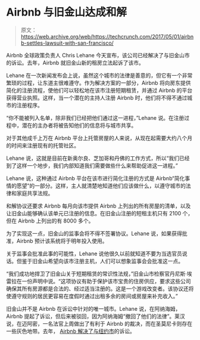 # Airbnb 与旧金山达成和解 

> 原文：<https://web.archive.org/web/https://techcrunch.com/2017/05/01/airbnb-settles-lawsuit-with-san-francisco/>

Airbnb 全球政策负责人 Chris Lehane 今天宣布，该公司已经解决了与旧金山市的诉讼。去年，Airbnb 就旧金山新的租房立法起诉了该市。

Lehane 在一次新闻发布会上说，虽然这个城市的法律是善意的，但它有一个非常繁琐的过程，让东道主很难遵守。作为解决方案的一部分，Airbnb 将向房东提供简化的注册流程，使他们可以轻松地在该市注册短期租赁，并通过 Airbnb 的平台获得营业执照。这样，当一个潜在的主持人注册 Airbnb 时，他们将不得不通过城市的注册程序。

“你不能被列入名单，除非我们已经把他们通过这一进程，”Lehane 说。在注册过程中，潜在的主办者将被告知他们的信息将与城市共享。

对于其他成千上万在 Airbnb 平台上托管房屋的人来说，从现在起需要大约八个月的时间来注册现有的托管社区。

Lehane 说，这就是目前在新奥尔良、芝加哥和丹佛的工作方式，所以“我们已经到了这样一个地步，我们内部知道我们需要做些什么来帮助促进这一进程。”

Lehane 说，这种通过 Airbnb 平台在该市进行简化注册的方式是 Airbnb“简化事情的愿望”的一部分。这样，主人就清楚地知道他们应该做什么，以遵守城市的法律和家庭共享法规。

和解协议还要求 Airbnb 每月向该市提供 Airbnb 上列出的所有房屋的清单，以及让旧金山能够确认该单元已注册的信息。在旧金山注册的短租主机只有 2100 个，但在 Airbnb 上列出的有 8000 多个。

为了实现这一点，旧金山的监事会将不得不签署协议。Lehane 说，如果获得批准，Airbnb 预计该系统将于明年投入使用。

关于监事会批准此事的可能性，Lehane 说他很久以前就知道不要为当选官员说话。但鉴于旧金山希望向该市注册主机，人们可以想象监事会会批准这一点。

“我们成功地捍卫了旧金山关于短期租赁的常识性法规，”旧金山市检察官丹尼斯·埃雷拉在一份声明中说。“这项协议有助于保护该市宝贵的住房供应，要求这些公司确保其所有房源都是合法的、经过适当注册的。这是一个游戏改变者。该协议还将使遵守规则的居民更容易在度假时通过出租多余的房间或房屋来补充收入。”

旧金山并不是 Airbnb 在诉讼中针对的唯一城市。Lehane 说，在阿纳海姆，Airbnb 提起了诉讼，但后来被驳回，因为阿纳海姆“撤回了他们的法律”。莱汉说，在迈阿密，一名法官上周做出了有利于 Airbnb 的裁决，而在圣莫尼卡则存在一些灰色地带。去年， [Airbnb 解决了与纽约市](https://web.archive.org/web/20221129205456/https://www.nytimes.com/2016/12/03/technology/airbnb-ends-fight-with-new-york-city-over-fines.html)的诉讼。